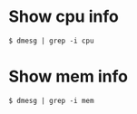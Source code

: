 # Show cpu info
```shell
$ dmesg | grep -i cpu
```

# Show mem info
```shell
$ dmesg | grep -i mem
```
